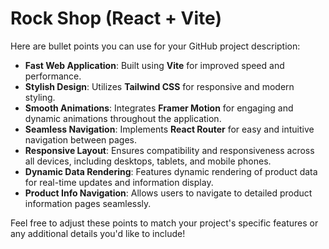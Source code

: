 # Rock Shop (React + Vite)

Here are bullet points you can use for your GitHub project description:

- **Fast Web Application**: Built using **Vite** for improved speed and performance.
- **Stylish Design**: Utilizes **Tailwind CSS** for responsive and modern styling.
- **Smooth Animations**: Integrates **Framer Motion** for engaging and dynamic animations throughout the application.
- **Seamless Navigation**: Implements **React Router** for easy and intuitive navigation between pages.
- **Responsive Layout**: Ensures compatibility and responsiveness across all devices, including desktops, tablets, and mobile phones.
- **Dynamic Data Rendering**: Features dynamic rendering of product data for real-time updates and information display.
- **Product Info Navigation**: Allows users to navigate to detailed product information pages seamlessly.

Feel free to adjust these points to match your project's specific features or any additional details you'd like to include!
